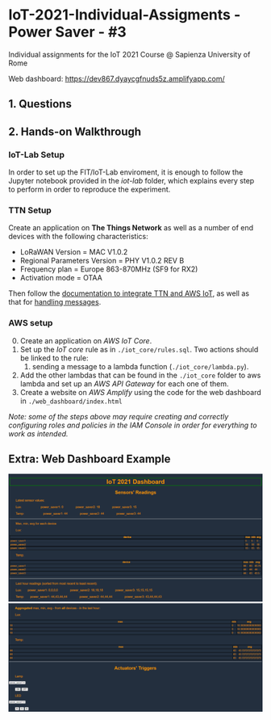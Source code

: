 # IoT-2021-Individual-Assigments - Power Saver - #3
Individual assignments for the IoT 2021 Course @ Sapienza University of Rome

Web dashboard: https://dev867.dyaycgfnuds5z.amplifyapp.com/

## 1. Questions

## 2. Hands-on Walkthrough
### IoT-Lab Setup
In order to set up the FIT/IoT-Lab enviroment, it is enough to follow the Jupyter notebook provided in the _iot-lab_ folder, which explains every step to perform in order to reproduce the experiment.
### TTN Setup
Create an application on **The Things Network** as well as a number of end devices with the following characteristics:
* LoRaWAN Version = MAC V1.0.2
* Regional Parameters Version = PHY V1.0.2 REV B
* Frequency plan = Europe 863-870MHz (SF9 for RX2)
* Activation mode = OTAA

Then follow the [documentation to integrate TTN and AWS IoT](https://www.thethingsindustries.com/docs/integrations/aws-iot/default/), as well as that for [handling messages](https://www.thethingsindustries.com/docs/integrations/aws-iot/default/messages/).
### AWS setup
0) Create an application on *AWS IoT Core*.
1) Set up the *IoT core* rule as in `./iot_core/rules.sql`. Two actions should be linked to the rule: 
    1. sending a message to a lambda function (`./iot_core/lambda.py`).
2) Add the other lambdas that can be found in the `./iot_core` folder to aws lambda and set up an *AWS API Gateway* for each one of them.
3) Create a website on *AWS Amplify* using the code for the web dashboard in `./web_dashboard/index.html`

*Note: some of the steps above may require creating and correctly configuring roles and policies in the *IAM Console* in order for everything to work as intended.*


## Extra: Web Dashboard Example
![alt text](images/1v2.png "Dashboard")
![alt text](images/2v2.png "Dashboard")

